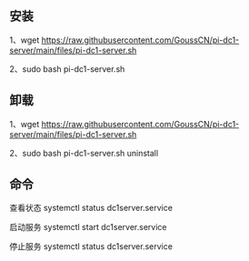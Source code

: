 安装
-----------------------------
1、wget https://raw.githubusercontent.com/GoussCN/pi-dc1-server/main/files/pi-dc1-server.sh

2、sudo bash pi-dc1-server.sh

 
卸载
-----------------------------
1、wget https://raw.githubusercontent.com/GoussCN/pi-dc1-server/main/files/pi-dc1-server.sh

2、sudo bash pi-dc1-server.sh uninstall

命令
-----------------------------
查看状态 systemctl status dc1server.service

启动服务 systemctl start dc1server.service

停止服务 systemctl status dc1server.service
